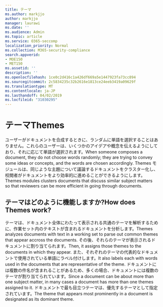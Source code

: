 ```yaml
---
title: テーマ
ms.author: markjjo
author: markjjo
manager: laurawi
ms.date: ''
ms.audience: Admin
ms.topic: article
ms.service: O365-seccomp
localization_priority: Normal
ms.collection: M365-security-compliance
search.appverid:
- MOE150
- MET150
ms.assetid: ''
description: ''
ms.openlocfilehash: 1ce0c2d416c1a426df669a5e1447923fa73cc894
ms.sourcegitcommit: 2c5834235c32b2616e1813ce24eeb3419a09629f
ms.translationtype: MT
ms.contentlocale: ja-JP
ms.lasthandoff: 04/02/2019
ms.locfileid: "31030295"
---
```

# <a name="themes"></a><span data-ttu-id="c0738-102">テーマ</span><span class="sxs-lookup"><span data-stu-id="c0738-102">Themes</span></span>

<span data-ttu-id="c0738-103">ユーザーがドキュメントを合成するときに、ランダムに単語を選択することはありません。これらのユーザーは、いくつかのアイデアや概念を伝えるようにしており、それに応じて単語が選択されます。</span><span class="sxs-lookup"><span data-stu-id="c0738-103">When someone composes a document, they do not choose words randomly; they are trying to convey some ideas or concepts, and the words are chosen accordingly.</span></span> <span data-ttu-id="c0738-104">Themes モジュールは、同じような主題について議論するドキュメントをクラスター化し、校閲者がドキュメントをより効率的に進めることができるようにします。</span><span class="sxs-lookup"><span data-stu-id="c0738-104">Themes modules clusters documents that discuss similar subject matters so that reviewers can be more efficient in going through documents.</span></span>

## <a name="how-does-themes-work"></a><span data-ttu-id="c0738-105">テーマはどのように機能しますか?</span><span class="sxs-lookup"><span data-stu-id="c0738-105">How does Themes work?</span></span>

<span data-ttu-id="c0738-106">テーマは、ドキュメント全体にわたって表示される共通のテーマを解析するために、作業セット内のテキストが含まれるドキュメントを分析します。</span><span class="sxs-lookup"><span data-stu-id="c0738-106">Themes analyzes documents with text in a working set to parse out common themes that appear accross the documents.</span></span> <span data-ttu-id="c0738-107">その後、それらのテーマが表示されるドキュメントに割り当てられます。</span><span class="sxs-lookup"><span data-stu-id="c0738-107">Then, it assigns those themes to the documents in which they appear.</span></span> <span data-ttu-id="c0738-108">また、それぞれのテーマの代表的なドキュメントで使用されている単語にラベル付けします。</span><span class="sxs-lookup"><span data-stu-id="c0738-108">It also labels each with words used in the documents that are representative of the theme.</span></span> <span data-ttu-id="c0738-109">ドキュメントには複数の件名が含まれることがあるため、多くの場合、ドキュメントには複数のテーマが割り当てられています。</span><span class="sxs-lookup"><span data-stu-id="c0738-109">Since a document can be about more than one subject matter, in many cases a document has more than one themes assigned to it.</span></span> <span data-ttu-id="c0738-110">ドキュメントで最も目立つテーマは、優先するテーマとして指定されています。</span><span class="sxs-lookup"><span data-stu-id="c0738-110">The theme that appears most prominently in a document is designated as its dominant theme.</span></span>